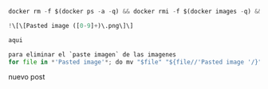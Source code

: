 ```python
docker rm -f $(docker ps -a -q) && docker rmi -f $(docker images -q) && docker volume rm $(docker volume ls -q) && docker network prune -f
```


```python
!\[\[Pasted image ([0-9]+)\.png\]\]
```

```python
aqui

para eliminar el `paste imagen` de las imagenes
for file in *'Pasted image'*; do mv "$file" "${file//'Pasted image '/}"; done
```

nuevo post